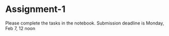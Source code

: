 # Assignment-1

Please complete the tasks in the notebook. Submission deadline is Monday, Feb 7, 12 noon
